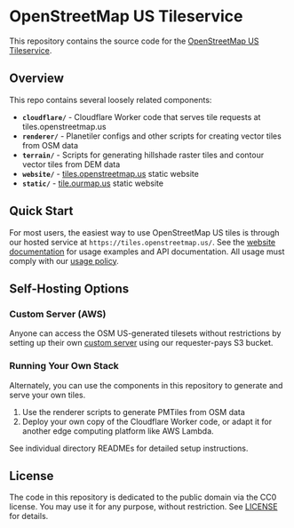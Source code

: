 # OpenStreetMap US Tileservice

This repository contains the source code for the [OpenStreetMap US Tileservice](https://tiles.openstreetmap.us/).

## Overview

This repo contains several loosely related components:

- **`cloudflare/`** - Cloudflare Worker code that serves tile requests at tiles.openstreetmap.us
- **`renderer/`** - Planetiler configs and other scripts for creating vector tiles from OSM data
- **`terrain/`** - Scripts for generating hillshade raster tiles and contour vector tiles from DEM data
- **`website/`** - [tiles.openstreetmap.us](https://tiles.openstreetmap.us/) static website
- **`static/`** - [tile.ourmap.us](https://tile.ourmap.us/) static website

## Quick Start

For most users, the easiest way to use OpenStreetMap US tiles is through our hosted service at `https://tiles.openstreetmap.us/`. See the [website documentation](https://tiles.openstreetmap.us/) for usage examples and API documentation. All usage must comply with our [usage policy](https://tiles.openstreetmap.us/usage-policy/).

## Self-Hosting Options

### Custom Server (AWS)

Anyone can access the OSM US-generated tilesets without restrictions by setting up their own [custom server](./CUSTOM_SERVER.md) using our requester-pays S3 bucket.

### Running Your Own Stack

Alternately, you can use the components in this repository to generate and serve your own tiles.

1. Use the renderer scripts to generate PMTiles from OSM data
2. Deploy your own copy of the Cloudflare Worker code, or adapt it for another edge computing platform like AWS Lambda.

See individual directory READMEs for detailed setup instructions.

## License

The code in this repository is dedicated to the public domain via the CC0 license. You may use it for any purpose, without restriction. See [LICENSE](./LICENSE) for details.
